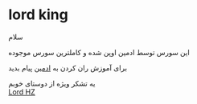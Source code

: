 # lord king

سلام

این سورس توسط ادمین اوپن شده و کاملترین سورس موجوده

برای آموزش ران کردن به 
<a href="http://www.telegram.me/centertasisat">ادمین</a>
پیام بدید

یه تشکر  ویژه از دوستای خوبم    </br>
<a href="http://www.telegram.me/tanaz">Lord HZ</a></br>

